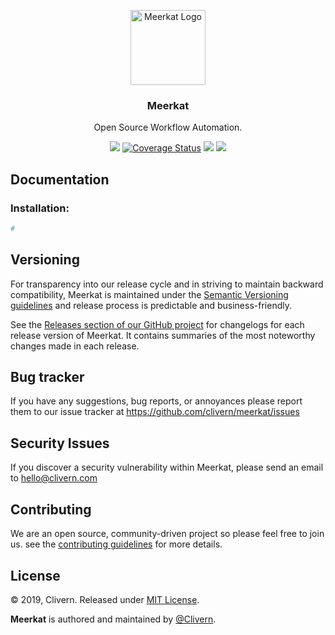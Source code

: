 <p align="center">
    <img alt="Meerkat Logo" src="https://raw.githubusercontent.com/Clivern/Meerkat/master/assets/images/logo.jpeg" height="120" />
    <h3 align="center">Meerkat</h3>
    <p align="center">Open Source Workflow Automation.</p>
    <p align="center">
        <a href="https://travis-ci.org/Clivern/Meerkat"><img src="https://travis-ci.org/Clivern/Meerkat.svg?branch=master"></a>
    <a href='https://coveralls.io/github/Clivern/meerkat?branch=master'><img src='https://coveralls.io/repos/github/Clivern/meerkat/badge.svg?branch=master' alt='Coverage Status' /></a>
        <a href="https://github.com/Clivern/Meerkat/releases"><img src="https://img.shields.io/badge/Version-v1.0.0--alpha.1-blue.svg"></a>
        <a href="https://github.com/Clivern/Meerkat/blob/master/LICENSE"><img src="https://img.shields.io/badge/LICENSE-MIT-orange.svg"></a>
    </p>
</p>


## Documentation

### Installation:

```python
#
```


## Versioning

For transparency into our release cycle and in striving to maintain backward compatibility, Meerkat is maintained under the [Semantic Versioning guidelines](https://semver.org/) and release process is predictable and business-friendly.

See the [Releases section of our GitHub project](https://github.com/clivern/meerkat/releases) for changelogs for each release version of Meerkat. It contains summaries of the most noteworthy changes made in each release.


## Bug tracker

If you have any suggestions, bug reports, or annoyances please report them to our issue tracker at https://github.com/clivern/meerkat/issues


## Security Issues

If you discover a security vulnerability within Meerkat, please send an email to [hello@clivern.com](mailto:hello@clivern.com)


## Contributing

We are an open source, community-driven project so please feel free to join us. see the [contributing guidelines](CONTRIBUTING.md) for more details.


## License

© 2019, Clivern. Released under [MIT License](https://opensource.org/licenses/mit-license.php).

**Meerkat** is authored and maintained by [@Clivern](http://github.com/clivern).
